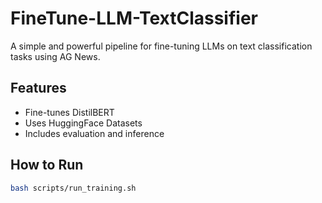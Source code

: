 # FineTune-LLM-TextClassifier

A simple and powerful pipeline for fine-tuning LLMs on text classification tasks using AG News.

## Features
- Fine-tunes DistilBERT
- Uses HuggingFace Datasets
- Includes evaluation and inference

## How to Run
```bash
bash scripts/run_training.sh
```
